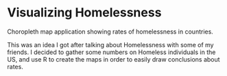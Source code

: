 # Visualizing Homelessness
Choropleth map application showing rates of homelessness in countries. 



This was an idea I got after talking about Homelessness with some of my friends. I decided to gather some numbers on Homeless individuals in the US, and use R to create the maps in order to easily draw conclusions about rates. 
